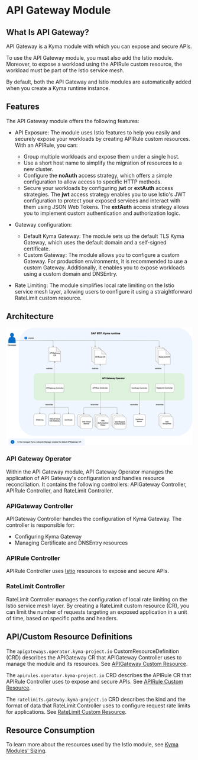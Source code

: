 # API Gateway Module

## What Is API Gateway?

API Gateway is a Kyma module with which you can expose and secure APIs.

To use the API Gateway module, you must also add the Istio module. Moreover, to expose a workload using the APIRule custom resource, the workload must be part of the Istio service mesh. 

By default, both the API Gateway and Istio modules are automatically added when you create a Kyma runtime instance. 

## Features

The API Gateway module offers the following features:

- API Exposure: The module uses Istio features to help you easily and securely expose your workloads by creating APIRule custom resources. With an APIRule, you can:
  - Group multiple workloads and expose them under a single host.
  - Use a short host name to simplify the migration of resources to a new cluster.
  - Configure the **noAuth** access strategy, which offers a simple configuration to allow access to specific HTTP methods.
  - Secure your workloads by configuring **jwt** or **extAuth** access strategies. The **jwt** access strategy enables you to use Istio's JWT configuration to protect your exposed services and interact with them using JSON Web Tokens. The **extAuth** access strategy allows you to implement custom authentication and authorization logic.

- Gateway configuration:
  - Default Kyma Gateway: The module sets up the default TLS Kyma Gateway, which uses the default domain and a self-signed certificate.
  - Custom Gateway: The module allows you to configure a custom Gateway. For production environments, it is recommended to use a custom Gateway. Additionally, it enables you to expose workloads using a custom domain and DNSEntry. 

- Rate Limiting: The module simplifies local rate limiting on the Istio service mesh layer, allowing users to configure it using a straightforward RateLimit custom resource.

## Architecture

![Kyma API Gateway Operator Overview](../assets/operator-overview.svg)

### API Gateway Operator

Within the API Gateway module, API Gateway Operator manages the application of API Gateway's configuration and handles resource reconciliation. It contains the following controllers: APIGateway Controller, APIRule Controller, and RateLimit Controller.


### APIGateway Controller

APIGateway Controller handles the configuration of Kyma Gateway. The controller is responsible for:
- Configuring Kyma Gateway
- Managing Certificate and DNSEntry resources

### APIRule Controller

APIRule Controller uses [Istio](https://istio.io/) resources to expose and secure APIs.

### RateLimit Controller

RateLimit Controller manages the configuration of local rate limiting on the Istio service mesh layer. By creating a RateLimit custom resource (CR), you can limit the number of requests targeting an exposed application in a unit of time, based on specific paths and headers.

## API/Custom Resource Definitions

The `apigateways.operator.kyma-project.io` CustomResourceDefinition (CRD) describes the APIGateway CR that APIGateway Controller uses to manage the module and its resources. See [APIGateway Custom Resource](./custom-resources/apigateway/04-00-apigateway-custom-resource.md).

The `apirules.operator.kyma-project.io` CRD describes the APIRule CR that APIRule Controller uses to expose and secure APIs. See [APIRule Custom Resource](./custom-resources/apirule/README.md).

The `ratelimits.gateway.kyma-project.io` CRD describes the kind and the format of data that RateLimit Controller uses to configure request rate limits for applications. See [RateLimit Custom Resource](./custom-resources/ratelimit/04-00-ratelimit.md).

## Resource Consumption

To learn more about the resources used by the Istio module, see [Kyma Modules' Sizing](https://help.sap.com/docs/btp/sap-business-technology-platform-internal/kyma-modules-sizing?locale=en-US&state=DRAFT&version=Internal&comment_id=22217515&show_comments=true#api-gateway).
